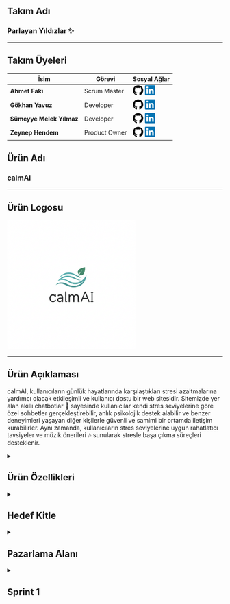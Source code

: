 ## Takım Adı

### Parlayan Yıldızlar ✨

-----


## Takım Üyeleri

| İsim                     | Görevi         | Sosyal Ağlar                                                                                                                                   |
|--------------------------|----------------|------------------------------------------------------------------------------------------------------------------------------------------------|
| **Ahmet Fakı**           | Scrum Master   | <a href="https://github.com/ahmet-faki"><img src="assets/github.png" alt="GitHub" width="24"/></a> <a href="https://www.linkedin.com/in/ahmetfaki/"><img src="assets/LinkedIn_logo_initials.png" alt="LinkedIn" width="24"/></a>  |
| **Gökhan Yavuz**         | Developer      | <a href="https://github.com/GokhanYavuzz"><img src="assets/github.png" alt="GitHub" width="24"/></a> <a href="https://www.linkedin.com/in/g%C3%B6khan-yavuz-835836280/"><img src="assets/LinkedIn_logo_initials.png" alt="LinkedIn" width="24"/></a>  |
| **Sümeyye Melek Yılmaz** | Developer      | <a href="https://github.com/sumeyyemelekyilmaz"><img src="assets/github.png" alt="GitHub" width="24"/></a> <a href="https://www.linkedin.com/in/smelekyilmaz/"><img src="assets/LinkedIn_logo_initials.png" alt="LinkedIn" width="24"/></a>  |
| **Zeynep Hendem**        | Product Owner  | <a href="https://github.com/zeynephendem"><img src="assets/github.png" alt="GitHub" width="24"/></a> <a href="https://www.linkedin.com/in/zeynephendem"><img src="assets/LinkedIn_logo_initials.png" alt="LinkedIn" width="24"/></a>  |

## Ürün Adı

### calmAI 

-----

## Ürün Logosu

<p align="left">
  <img src="assets/Gemini_Generated_Image_5qxzf95qxzf95qxz.png" alt="Takım Logosu" width="300" />
</p>

-----

## Ürün Açıklaması

calmAI, kullanıcıların günlük hayatlarında karşılaştıkları stresi azaltmalarına yardımcı olacak etkileşimli ve kullanıcı dostu bir web sitesidir. Sitemizde yer alan akıllı chatbotlar 🤖 sayesinde kullanıcılar kendi stres seviyelerine göre özel sohbetler gerçekleştirebilir, anlık psikolojik destek alabilir ve benzer deneyimleri yaşayan diğer kişilerle güvenli ve samimi bir ortamda iletişim kurabilirler. Aynı zamanda, kullanıcıların stres seviyelerine uygun rahatlatıcı tavsiyeler ve müzik önerileri 🎶 sunularak stresle başa çıkma süreçleri desteklenir.

<details>
  <summary><h2>Ürün Özellikleri</h2></summary>

  - **Kişiselleştirilmiş Chatbot Sohbetleri:** Kullanıcılar, girişte yaptıkları kısa bir stres seviyesi değerlendirmesi sonrasında kendilerine en uygun sohbet botuyla eşleştirilir. Chatbotlar kullanıcının duygu durumuna duyarlı şekilde yapılandırılmış, motive edici, empatik ve yönlendirici yanıtlarla kullanıcıya eşlik eder. Sohbetler, bilgilendirici içerikler ve gevşeme tekniklerine dair önerilerle desteklenir. 💬

  - **Topluluk Sohbet Alanı:** Platform, kullanıcıların birbirleriyle anonim olarak sohbet edebilecekleri ve deneyimlerini paylaşabilecekleri bir topluluk alanı sunar. Bu bölümde kullanıcılar yalnız olmadıklarını hisseder, duygusal destek bulur ve başkalarının baş etme stratejilerinden ilham alabilir. 🤝

  - **Özelleştirilmiş Tavsiyeler:** Kullanıcının stres seviyesi ve kişisel ilgi alanlarına göre sistem tarafından dinamik olarak sunulan içerikler, hem zihinsel hem de duygusal rahatlamayı destekleyecek şekilde çeşitlendirilmiştir. Bu kapsamda, anlık rahatlama sağlamaya yönelik yönlendirmeli nefes alma uygulamaları ve basit gevşeme yöntemleri içeren **nefes egzersizleri** 🌬️ sunulmaktadır. Kullanıcının içinde bulunduğu ruh hâline uygun olarak seçilen motive edici veya sakinleştirici içerikler arasında rahatlatıcı kısa yazılar ve alıntılar yer alır. Duygu durumunu dengelemeye yardımcı olacak şekilde hazırlanmış **müzik listeleri** 🎧 ise lofi, doğa sesleri, klasik müzik, ambient ve soft pop gibi çeşitli kategorilerden oluşmaktadır. Ayrıca, kullanıcıların günlük yaşamlarında stres düzeylerini düzenli olarak azaltmalarını hedefleyen küçük ama etkili **alışkanlık önerileri** 🌱 de platformda yer almaktadır. Bu öneriler arasında gün sonunda yürüyüş yapmak, dijital molalar vermek veya günlük tutmak gibi basit ama faydalı uygulamalar bulunmaktadır.

  - **Gizlilik ve Güvenlik:** Kullanıcıların kişisel bilgileri toplanmaz. Sohbetler anonim olarak gerçekleştirilir ve tüm veri akışı kullanıcı gizliliğini koruyacak şekilde şifrelenir. Platform, güvenli bir deneyim sunmak üzere tasarlanmıştır. 🔒

  - **Açık Kaynak Geliştirme:** calmAI, açık kaynaklı bir projedir. Yazılım geliştiriciler, tasarımcılar ve psikolojiye ilgi duyan katkıcılar, projeye GitHub üzerinden katkıda bulunabilir. Platformun sürdürülebilirliği ve gelişimi, topluluk desteğiyle ilerlemektedir. 🚀

</details>


<details>
<summary><h2>Hedef Kitle</h2></summary>

<p>calmAI, özellikle stresle baş etmede desteğe ihtiyaç duyan bireyleri hedeflemektedir. Yoğun iş temposuna sahip çalışanlar 💼, sınav stresi yaşayan öğrenciler 📚, günlük yaşamın baskılarıyla mücadele eden gençler ve yetişkinler 🧑‍🤝‍🧑, dijital yollarla duygusal rahatlama arayan herkes bu platformdan faydalanabilir. Teknolojiye aşina olan kullanıcıların yanı sıra sade ve sezgisel tasarımı sayesinde dijital deneyimi sınırlı olan bireyler için de erişilebilir bir yapı sunar. Kullanıcıların anonim olarak güvenli bir ortamda destek bulabilecekleri bu platform, herkesin kendi stres düzeyine uygun çözümlerle buluşmasını amaçlar. 🎯</p>

</details>

<details>
<summary><h2>Pazarlama Alanı</h2></summary>
  
calmAI, modern yaşamın getirdiği stres, kaygı ve duygusal yoğunluklarla başa çıkmak isteyen bireyler için geliştirilen yapay zekâ destekli bir dijital destektir. Kullanıcıların ruh hâline duyarlı chatbotlarla kişiselleştirilmiş sohbetler gerçekleştirmesini sağlayan platform, aynı zamanda stres seviyelerine uygun müzik önerileri 🎶, motive edici içerikler ve anonim topluluk sohbet alanlarıyla duygusal rahatlama sunar. calmAI, sınav kaygısı yaşayan öğrencilerden iş hayatında tükenmişlik hisseden profesyonellere kadar geniş bir kitleye hitap eder. Sade ve kullanıcı dostu arayüzüyle dijital deneyimi sınırlı olan kullanıcılar için bile erişilebilir bir yapı sunan calmAI, “Kendini bugün nasıl hissediyorsun? 🤔” sorusuyla başlayan yolculukta kullanıcıya güvenli ve samimi bir alan açar. Sosyal medya 📱, üniversite toplulukları 🏫, influencer iş birlikleri ve SEO odaklı blog içerikleriyle tanıtımı yapılması planlanan platform, zihinsel ve duygusal sağlığı dijital dünyada desteklemeyi hedefler. 🧠
</details>

<details>
  <summary><h2>Sprint 1</h2></summary>
  

### ✅ Sprint Review

  * Ekip ilk kez bir araya gelerek tanışma süreci gerçekleştirdi. Her üye kendi yetkinliklerini ve ilgi alanlarını paylaşarak ekip içi uyum sağlandı. 👋
  * CalmAI proje fikri beyin fırtınası sürecinde önerildi ve tüm ekip üyeleri tarafından olumlu bulunarak seçildi. 💡
  * Takım rolleri belirlendi:
      * **Ahmet Fakı**: Scrum Master 👨‍💻
      * **Zeynep Hendem**: Product Owner 🤝
      * **Sümeyye Melek Yılmaz**: Developer 👩‍💻
      * **Gökhan Yavuz**: Developer 🧑‍💻
  * Proje iletişim düzeni ve görev takibi için kullanılan araçlar kararlaştırıldı (WhatsApp 💬, GitHub 🐙, Miro 📊).
  * Kullanıcı senaryoları ve temel işlevler belirlendi. 📝
  * Teknoloji yığını netleştirildi:
      * Python, FastAPI, Jinja2, SQLite, Gemini API
  * GitHub repository açıldı ve ilk toplantı notlarıyla birlikte ekran görüntüleri kaydedildi. 🚀

### 🔄 Sprint Retrospective

  * Ekip içerisinde görev dağılımı yapıldı. 🧩

  * Kodlama öncesi ihtiyaç analizleri tamamlandı. 🔍

  * Görev takibi ve sprint yönetimi için Miro üzerinden dijital scrum panosu oluşturulmasına karar verildi. 📋

  * Sade, erişilebilir ve yapay zekâ destekli bir sistem hedefi benimsendi. 🌟

  * Haftalık değerlendirme toplantıları yapılmasına karar verildi. 🗓️

    ### Teknoloji Yığını

      - **Python**: Proje geliştirme dili olarak belirlendi ve backend yapısı için temel programlama dili olarak kullanılacak. 🐍
      - **FastAPI**: Backend geliştirme sürecinde kullanılmak üzere seçildi. ⚡
      - **Jinja2 + HTML**: Temel arayüz tasarımları için kullanılacak. 🎨
      - **SQLite**: Basit ve yerel veritabanı çözümü olarak projeye entegre edilecek. 🗄️
      - **Gemini API**: Yapay zekâ destekli chatbot sistemi için kullanılacak. ✨
      - **Git & GitHub**: Sürüm kontrolü ve iş birliği için kullanılıyor. 🐙
      - **Miro**: Görev dağılımı ve sprint planlaması için proje yönetim aracı olarak kullanılıyor. 📊
      - **Vercel / Docker**: Deployment süreci için planlandı. 🚢



-----

## Kullanıcı Senaryosu

> “Kendini bugün nasıl hissediyorsun? 🤔” sorusuyla kullanıcıya yaklaşan sistem, ruh hâlini analiz ederek yapay zekâ destekli empatik yanıtlar sunar. Geçmiş sohbetler veritabanında tutulur ve sistem, kullanıcıyla kurduğu geçmiş diyaloğu hatırlayabilir. 🧠💬
